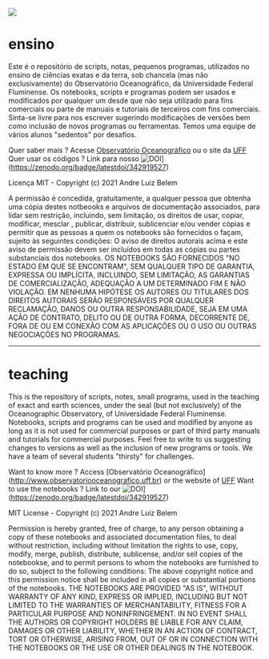 ![](http://observatoriooceanografico.org/wp-content/uploads/elementor/thumbs/logo-o2-2-p31vla9ib17i85olifd4l1xk0e5lktrkal6u0s4c6o.png)<br>

# ensino
Este é o repositório de scripts, notas, pequenos programas, utilizados no ensino de ciências exatas e da terra, sob chancela (mas não exclusivamente) do Observatório Oceanográfico, da Universidade Federal Fluminense. Os notebooks, scripts e programas podem ser usados e modificados por qualquer um desde que não seja utilizado para fins comerciais ou parte de manuais e tutoriais de terceiros com fins comerciais. Sinta-se livre para nos escrever sugerindo modificações de versões bem como inclusão de novos programas ou ferramentas. Temos uma equipe de vários alunos "sedentos" por desafios. 

Quer saber mais ? 
 Acesse [Observatório Oceanográfico](http://www.observatoriooceanografico.uff.br) ou o site da [UFF](http://www.uff.br)
Quer usar os códigos ?
Link para nosso ![DOI](https://zenodo.org/badge/342919527.svg)](https://zenodo.org/badge/latestdoi/342919527)

Licença MIT - Copyright (c) 2021 Andre Luiz Belem

A permissão é concedida, gratuitamente, a qualquer pessoa que obtenha uma cópia destes notbeooks e arquivos de documentação associados, para lidar sem restrição, incluindo, sem limitação, os direitos de usar, copiar, modificar, mesclar , publicar, distribuir, sublicenciar e/ou vender cópias e permitir que as pessoas a quem os notebooks são fornecidos o façam, sujeito às seguintes condições: O aviso de direitos autorais acima e este aviso de permissão devem ser incluídos em todas as cópias ou partes substanciais dos notebooks. OS NOTEBOOKS SÃO FORNECIDOS "NO ESTADO EM QUE SE ENCONTRAM", SEM QUALQUER TIPO DE GARANTIA, EXPRESSA OU IMPLÍCITA, INCLUINDO, SEM LIMITAÇÃO, AS GARANTIAS DE COMERCIALIZAÇÃO, ADEQUAÇÃO A UM DETERMINADO FIM E NÃO VIOLAÇÃO. EM NENHUMA HIPÓTESE OS AUTORES OU TITULARES DOS DIREITOS AUTORAIS SERÃO RESPONSÁVEIS POR QUALQUER RECLAMAÇÃO, DANOS OU OUTRA RESPONSABILIDADE, SEJA EM UMA AÇÃO DE CONTRATO, DELITO OU DE OUTRA FORMA, DECORRENTE DE, FORA DE OU EM CONEXÃO COM AS APLICAÇÕES OU O USO OU OUTRAS NEGOCIAÇÕES NO PROGRAMAS.
 
 ----
 # teaching
This is the repository of scripts, notes, small programs, used in the teaching of exact and earth sciences, under the seal (but not exclusively) of the Oceanographic Observatory, of Universidade Federal Fluminense. Notebooks, scripts and programs can be used and modified by anyone as long as it is not used for commercial purposes or part of third party manuals and tutorials for commercial purposes. Feel free to write to us suggesting changes to versions as well as the inclusion of new programs or tools. We have a team of several students "thirsty" for challenges.

Want to know more ?
  Access [Observatório Oceanográfico] (http://www.observatoriooceanografico.uff.br) or the website of [UFF](http://www.uff.br)
Want to use the notebooks ?
Link to our ![DOI](https://zenodo.org/badge/342919527.svg)](https://zenodo.org/badge/latestdoi/342919527)

MIT License - Copyright (c) 2021 Andre Luiz Belem

Permission is hereby granted, free of charge, to any person obtaining a copy of these notebooks and associated documentation files, to deal without restriction, including without limitation the rights to use, copy, modify, merge, publish, distribute, sublicense, and/or sell copies of the notebookse, and to permit persons to whom the notebooks are furnished to do so, subject to the following conditions: The above copyright notice and this permission notice shall be included in all copies or substantial portions of the notebooks. THE NOTEBOOKS ARE PROVIDED "AS IS", WITHOUT WARRANTY OF ANY KIND, EXPRESS OR IMPLIED, INCLUDING BUT NOT LIMITED TO THE WARRANTIES OF MERCHANTABILITY, FITNESS FOR A PARTICULAR PURPOSE AND NONINFRINGEMENT. IN NO EVENT SHALL THE AUTHORS OR COPYRIGHT HOLDERS BE LIABLE FOR ANY CLAIM, DAMAGES OR OTHER LIABILITY, WHETHER IN AN ACTION OF CONTRACT, TORT OR OTHERWISE, ARISING FROM, OUT OF OR IN CONNECTION WITH THE NOTEBOOKS OR THE USE OR OTHER DEALINGS IN THE NOTEBOOK.


